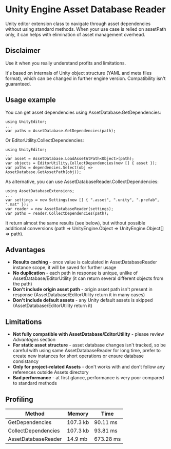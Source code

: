 # Unity Engine Asset Database Reader

Unity editor extension class to navigate through asset dependencies without using standard methods.
When your use case is relied on assetPath only, it can helps with elimination of asset management overhead.

## Disclaimer

Use it when you really understand profits and limitations.

It's based on internals of Unity object structure (YAML and meta files format), which can be changed in further engine version. Compatibility isn't guaranteed.

## Usage example

You can get asset dependencies using AssetDatabase.GetDependencies:
```
using UnityEditor;
...
var paths = AssetDatabase.GetDependencies(path);
```

Or EditorUtility.CollectDependencies:
```
using UnityEditor;
...
var asset = AssetDatabase.LoadAssetAtPath<Object>(path);
var objects = EditorUtility.CollectDependencies(new [] { asset });
var paths = dependencies.Select(obj => AssetDatabase.GetAssetPath(obj));
```

As alternative, you can use AssetDatabaseReader.CollectDependencies:
```
using AssetDatabaseExtensions;
...
var settings = new Settings(new [] { ".asset", ".unity", ".prefab", ".mat" });
var reader = new AssetDatabaseReader(settings);
var paths = reader.CollectDependencies(path);
```

It return almost the same results (see below), but without possible additional conversions (path => UnityEngine.Object => UnityEngine.Object[] => path).

## Advantages

- **Results caching** - once value is calculated in AssetDatabaseReader instance scope, it will be saved for further usage
- **No duplication** - each path in response is unique, unlike of AssetDatabase/EditorUtility (it can return several different objects from the path)
- **Don't include origin asset path** - origin asset path isn't present in response (AssetDatabase/EditorUtility return it in many cases)
- **Don't include default assets** - any Unity default assets is skipped (AssetDatabase/EditorUtility return it)

## Limitations

- **Not fully compatible with AssetDatabase/EditorUtility** - please review *Advantages* section
- **For static asset structure** - asset database changes isn't tracked, so be careful with using same AssetDatabaseReader for long time, prefer to create new instances for short operations or ensure database consistancy
- **Only for project-related Assets** - don't works with and don't follow any references outside Assets directory
- **Bad performance** - at first glance, performance is very poor compared to standard methods

## Profiling

|Method|Memory|Time|
|---|---|---|
|GetDependencies|107.3 kb|90.11 ms|
|CollectDependencies|107.3 kb|93.81 ms|
|AssetDatabaseReader|14.9 mb|673.28 ms|
 
  
  
